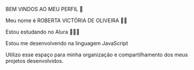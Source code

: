 BEM VINDOS AO MEU PERFIL 👋

Meu nome é ROBERTA VICTÓRIA DE OLIVEIRA 🤗💕

Estou estudando no Alura 👩🏻‍💻

Estou me desenvolvendo na linguagem JavaScript

Utilizo esse espaço para minha organização e compartilhamento dos meus projetos desenvolvidos.
